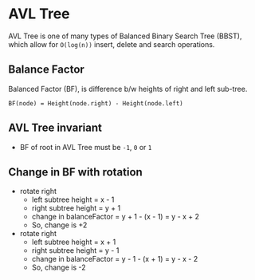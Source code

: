 # AVL Tree
AVL Tree is one of many types of Balanced Binary Search Tree (BBST), which allow for `O(log(n))` insert, delete and search operations.



## Balance Factor
Balanced Factor (BF), is difference b/w heights of right and left sub-tree.
```
BF(node) = Height(node.right) - Height(node.left)
```

## AVL Tree invariant
- BF of root in AVL Tree must be `-1`, `0` or `1`

## Change in BF with rotation
- rotate right 
  - left subtree height = x - 1
  - right subtree height = y + 1
  - change in balanceFactor = y + 1 - (x - 1) = y - x + 2
  - So, change is +2
- rotate right
  - left subtree height = x + 1
  - right subtree height = y - 1
  - change in balanceFactor = y - 1 - (x + 1) = y - x - 2
  - So, change is -2

## 